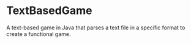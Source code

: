 # TextBasedGame
A text-based game in Java that parses a text file in a specific format to create a functional game.
